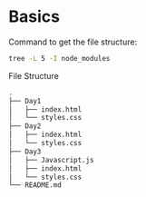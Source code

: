 # Basics

Command to get the file structure:

```bash
tree -L 5 -I node_modules
```

File Structure
```bash
.
├── Day1
│   ├── index.html
│   └── styles.css
├── Day2
│   ├── index.html
│   └── styles.css
├── Day3
│   ├── Javascript.js
│   ├── index.html
│   └── styles.css
└── README.md
```

